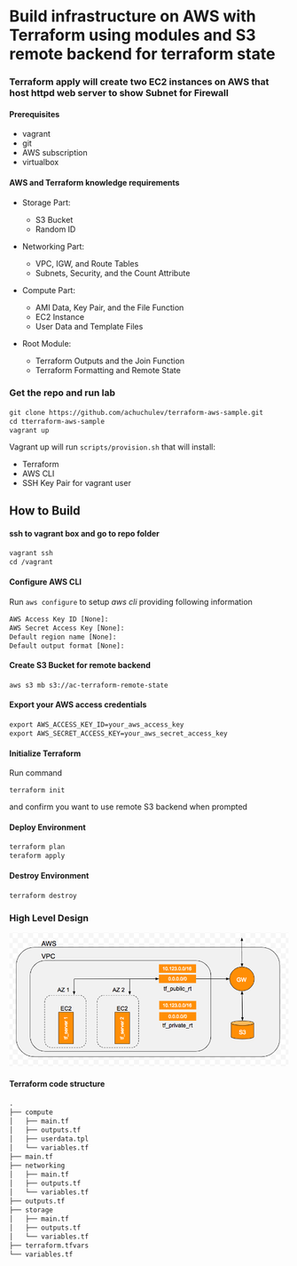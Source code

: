 # Build infrastructure on AWS with Terraform using modules and S3 remote backend for terraform state

### Terraform apply will create two EC2 instances on AWS that host httpd web server to show Subnet for Firewall

#### Prerequisites

- vagrant
- git
- AWS subscription
- virtualbox

#### AWS and Terraform knowledge requirements

- Storage Part: 
  - S3 Bucket
  - Random ID

- Networking Part: 
  - VPC, IGW, and Route Tables
  - Subnets, Security, and the Count Attribute

- Compute Part:
  - AMI Data, Key Pair, and the File Function
  - EC2 Instance
  - User Data and Template Files

- Root Module:
  - Terraform Outputs and the Join Function
  - Terraform Formatting and Remote State

### Get the repo and run lab

```
git clone https://github.com/achuchulev/terraform-aws-sample.git
cd tterraform-aws-sample
vagrant up
```

Vagrant up will run `scripts/provision.sh` that will install:

- Terraform
- AWS CLI
- SSH Key Pair for vagrant user

## How to Build

#### ssh to vagrant box and go to repo folder

```
vagrant ssh
cd /vagrant
```

#### Configure AWS CLI

Run `aws configure` to setup _aws cli_ providing following information

```
AWS Access Key ID [None]: 
AWS Secret Access Key [None]: 
Default region name [None]: 
Default output format [None]: 
```

#### Create S3 Bucket for remote backend

```
aws s3 mb s3://ac-terraform-remote-state
```

#### Export your AWS access credentials

```
export AWS_ACCESS_KEY_ID=your_aws_access_key
export AWS_SECRET_ACCESS_KEY=your_aws_secret_access_key
```

#### Initialize Terraform

Run command

```
terraform init
```
and confirm you want to use remote S3 backend when prompted

#### Deploy Environment

```
terraform plan
teraform apply
```

#### Destroy Environment

```
terraform destroy
```

### High Level Design

![Alt text](./high_level_design.png?raw=true "High Level Design")

#### Terraform code structure

```
.
├── compute
│   ├── main.tf
│   ├── outputs.tf
│   ├── userdata.tpl
│   └── variables.tf
├── main.tf
├── networking
│   ├── main.tf
│   ├── outputs.tf
│   └── variables.tf
├── outputs.tf
├── storage
│   ├── main.tf
│   ├── outputs.tf
│   └── variables.tf
├── terraform.tfvars
└── variables.tf
```
